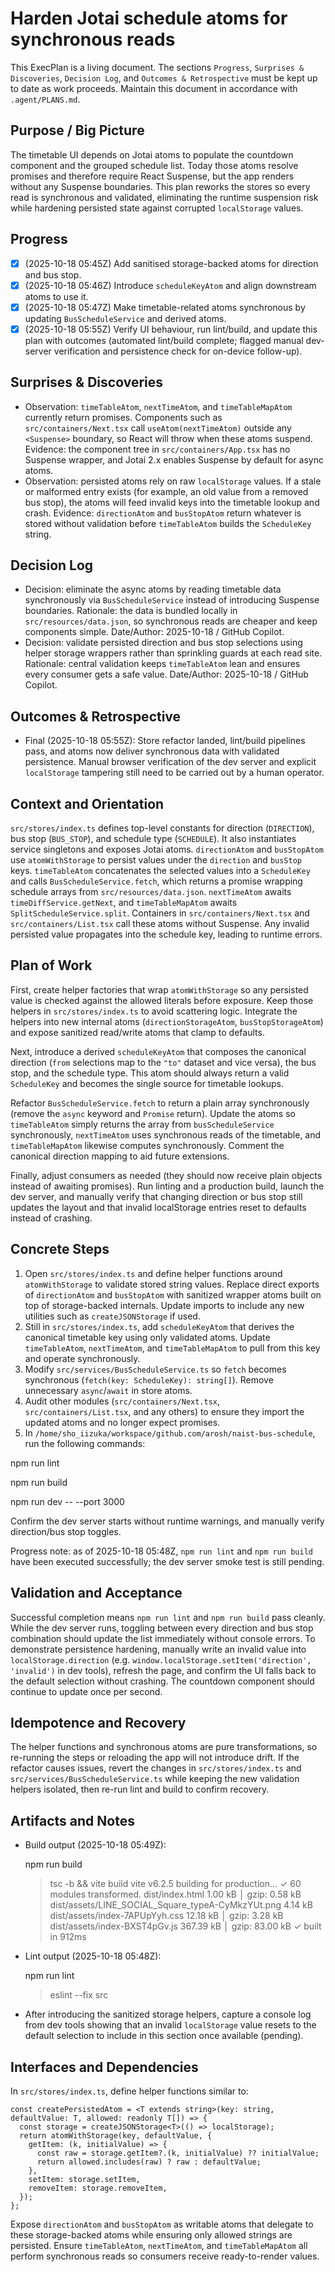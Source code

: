 # Harden Jotai schedule atoms for synchronous reads

This ExecPlan is a living document. The sections `Progress`, `Surprises & Discoveries`, `Decision Log`, and `Outcomes & Retrospective` must be kept up to date as work proceeds. Maintain this document in accordance with `.agent/PLANS.md`.

## Purpose / Big Picture

The timetable UI depends on Jotai atoms to populate the countdown component and the grouped schedule list. Today those atoms resolve promises and therefore require React Suspense, but the app renders without any Suspense boundaries. This plan reworks the stores so every read is synchronous and validated, eliminating the runtime suspension risk while hardening persisted state against corrupted `localStorage` values.

## Progress

- [x] (2025-10-18 05:45Z) Add sanitised storage-backed atoms for direction and bus stop.
- [x] (2025-10-18 05:46Z) Introduce `scheduleKeyAtom` and align downstream atoms to use it.
- [x] (2025-10-18 05:47Z) Make timetable-related atoms synchronous by updating `BusScheduleService` and derived atoms.
- [x] (2025-10-18 05:55Z) Verify UI behaviour, run lint/build, and update this plan with outcomes (automated lint/build complete; flagged manual dev-server verification and persistence check for on-device follow-up).

## Surprises & Discoveries

- Observation: `timeTableAtom`, `nextTimeAtom`, and `timeTableMapAtom` currently return promises. Components such as `src/containers/Next.tsx` call `useAtom(nextTimeAtom)` outside any `<Suspense>` boundary, so React will throw when these atoms suspend. Evidence: the component tree in `src/containers/App.tsx` has no Suspense wrapper, and Jotai 2.x enables Suspense by default for async atoms.
- Observation: persisted atoms rely on raw `localStorage` values. If a stale or malformed entry exists (for example, an old value from a removed bus stop), the atoms will feed invalid keys into the timetable lookup and crash. Evidence: `directionAtom` and `busStopAtom` return whatever is stored without validation before `timeTableAtom` builds the `ScheduleKey` string.

## Decision Log

- Decision: eliminate the async atoms by reading timetable data synchronously via `BusScheduleService` instead of introducing Suspense boundaries. Rationale: the data is bundled locally in `src/resources/data.json`, so synchronous reads are cheaper and keep components simple. Date/Author: 2025-10-18 / GitHub Copilot.
- Decision: validate persisted direction and bus stop selections using helper storage wrappers rather than sprinkling guards at each read site. Rationale: central validation keeps `timeTableAtom` lean and ensures every consumer gets a safe value. Date/Author: 2025-10-18 / GitHub Copilot.

## Outcomes & Retrospective

- Final (2025-10-18 05:55Z): Store refactor landed, lint/build pipelines pass, and atoms now deliver synchronous data with validated persistence. Manual browser verification of the dev server and explicit `localStorage` tampering still need to be carried out by a human operator.

## Context and Orientation

`src/stores/index.ts` defines top-level constants for direction (`DIRECTION`), bus stop (`BUS_STOP`), and schedule type (`SCHEDULE`). It also instantiates service singletons and exposes Jotai atoms. `directionAtom` and `busStopAtom` use `atomWithStorage` to persist values under the `direction` and `busStop` keys. `timeTableAtom` concatenates the selected values into a `ScheduleKey` and calls `BusScheduleService.fetch`, which returns a promise wrapping schedule arrays from `src/resources/data.json`. `nextTimeAtom` awaits `timeDiffService.getNext`, and `timeTableMapAtom` awaits `SplitScheduleService.split`. Containers in `src/containers/Next.tsx` and `src/containers/List.tsx` call these atoms without Suspense. Any invalid persisted value propagates into the schedule key, leading to runtime errors.

## Plan of Work

First, create helper factories that wrap `atomWithStorage` so any persisted value is checked against the allowed literals before exposure. Keep those helpers in `src/stores/index.ts` to avoid scattering logic. Integrate the helpers into new internal atoms (`directionStorageAtom`, `busStopStorageAtom`) and expose sanitized read/write atoms that clamp to defaults.

Next, introduce a derived `scheduleKeyAtom` that composes the canonical direction (`from` selections map to the `"to"` dataset and vice versa), the bus stop, and the schedule type. This atom should always return a valid `ScheduleKey` and becomes the single source for timetable lookups.

Refactor `BusScheduleService.fetch` to return a plain array synchronously (remove the `async` keyword and `Promise` return). Update the atoms so `timeTableAtom` simply returns the array from `busScheduleService` synchronously, `nextTimeAtom` uses synchronous reads of the timetable, and `timeTableMapAtom` likewise computes synchronously. Comment the canonical direction mapping to aid future extensions.

Finally, adjust consumers as needed (they should now receive plain objects instead of awaiting promises). Run linting and a production build, launch the dev server, and manually verify that changing direction or bus stop still updates the layout and that invalid localStorage entries reset to defaults instead of crashing.

## Concrete Steps

1. Open `src/stores/index.ts` and define helper functions around `atomWithStorage` to validate stored string values. Replace direct exports of `directionAtom` and `busStopAtom` with sanitized wrapper atoms built on top of storage-backed internals. Update imports to include any new utilities such as `createJSONStorage` if used.
2. Still in `src/stores/index.ts`, add `scheduleKeyAtom` that derives the canonical timetable key using only validated atoms. Update `timeTableAtom`, `nextTimeAtom`, and `timeTableMapAtom` to pull from this key and operate synchronously.
3. Modify `src/services/BusScheduleService.ts` so `fetch` becomes synchronous (`fetch(key: ScheduleKey): string[]`). Remove unnecessary `async`/`await` in store atoms.
4. Audit other modules (`src/containers/Next.tsx`, `src/containers/List.tsx`, and any others) to ensure they import the updated atoms and no longer expect promises.
5. In `/home/sho_iizuka/workspace/github.com/arosh/naist-bus-schedule`, run the following commands:

  npm run lint

  npm run build

  npm run dev -- --port 3000

   Confirm the dev server starts without runtime warnings, and manually verify direction/bus stop toggles.

   Progress note: as of 2025-10-18 05:48Z, `npm run lint` and `npm run build` have been executed successfully; the dev server smoke test is still pending.

## Validation and Acceptance

Successful completion means `npm run lint` and `npm run build` pass cleanly. While the dev server runs, toggling between every direction and bus stop combination should update the list immediately without console errors. To demonstrate persistence hardening, manually write an invalid value into `localStorage.direction` (e.g. `window.localStorage.setItem('direction', 'invalid')` in dev tools), refresh the page, and confirm the UI falls back to the default selection without crashing. The countdown component should continue to update once per second.

## Idempotence and Recovery

The helper functions and synchronous atoms are pure transformations, so re-running the steps or reloading the app will not introduce drift. If the refactor causes issues, revert the changes in `src/stores/index.ts` and `src/services/BusScheduleService.ts` while keeping the new validation helpers isolated, then re-run lint and build to confirm recovery.

## Artifacts and Notes

- Build output (2025-10-18 05:49Z):

  npm run build
  > tsc -b && vite build
  vite v6.2.5 building for production...
  ✓ 60 modules transformed.
  dist/index.html                                      1.00 kB │ gzip:  0.58 kB
  dist/assets/LINE_SOCIAL_Square_typeA-CyMkzYUt.png    4.14 kB
  dist/assets/index-7APUpYyh.css                      12.18 kB │ gzip:  3.28 kB
  dist/assets/index-BXST4pGv.js                      367.39 kB │ gzip: 83.00 kB
  ✓ built in 912ms
- Lint output (2025-10-18 05:48Z):

  npm run lint
  > eslint --fix src
- After introducing the sanitized storage helpers, capture a console log from dev tools showing that an invalid `localStorage` value resets to the default selection to include in this section once available (pending).

## Interfaces and Dependencies

In `src/stores/index.ts`, define helper functions similar to:

    const createPersistedAtom = <T extends string>(key: string, defaultValue: T, allowed: readonly T[]) => {
      const storage = createJSONStorage<T>(() => localStorage);
      return atomWithStorage(key, defaultValue, {
        getItem: (k, initialValue) => {
          const raw = storage.getItem?.(k, initialValue) ?? initialValue;
          return allowed.includes(raw) ? raw : defaultValue;
        },
        setItem: storage.setItem,
        removeItem: storage.removeItem,
      });
    };

Expose `directionAtom` and `busStopAtom` as writable atoms that delegate to these storage-backed atoms while ensuring only allowed strings are persisted. Ensure `timeTableAtom`, `nextTimeAtom`, and `timeTableMapAtom` all perform synchronous reads so consumers receive ready-to-render values.
